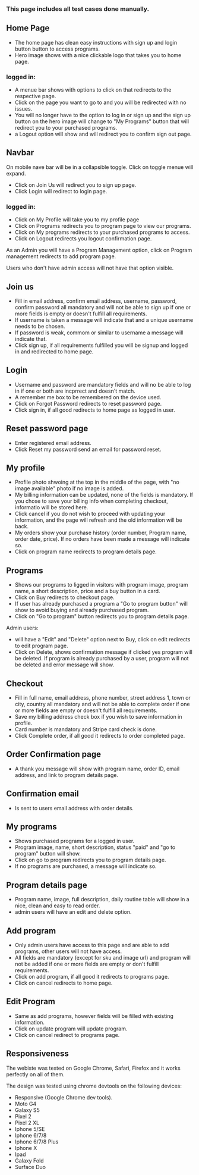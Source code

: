 ### This page includes all test cases done manually.


## Home Page

- The home page has clean easy instructions with sign up and login button button to access programs.
- Hero image shows with a nice clickable logo that takes you to home page.

### logged in:

- A menue bar shows with options to click on that redirects to the respective page. 
- Click on the page you want to go to and you will be redirected with no issues.
- You will no longer have to the option to log in or sign up and the sign up button on the hero image will change to "My Programs" button that will redirect you to your purchased programs.
- a Logout option will show and will redirect you to confirm sign out page.

## Navbar

On mobile nave bar will be in a collapsible toggle. Click on toggle menue will expand.

- Click on Join Us will redirect you to sign up page.
- Click Login will redirect to login page.

### logged in:

- Click on My Profile will take you to my profile page
- Click on Programs redirects you to program page to view our programs.
- Click on My programs redirects to your purchased programs to access.
- Click on Logout redirects you logout confirmation page.

As an Admin you will have a Program Management option, click on Program management redirects to add program page.

Users who don't have admin access will not have that option visible.

## Join us

- Fill in email address, confirm email address, username, password, confirm password all mandatory and will not be able to sign up if one or more fields is empty or doesn't fulfill all requirements.
- If username is taken a message will indicate that and a unique username needs to be chosen. 
- If password is weak, commom or similar to username a message will indicate that. 
- Click sign up, if all requirements fulfilled you will be signup and logged in and redirected to home page.

## Login

- Username and password are mandatory fields and will no be able to log in if one or both are incprrect and doesn't match. 
- A remember me box to be remembered on the device used.
- Click on Forgot Password redirects to reset password page.
- Click sign in, if all good redirects to home page as logged in user.

## Reset password page

- Enter registered email address.
- Click Reset my password send an email for password reset. 

## My profile

- Profile photo shwoing at the top in the middle of the page, with "no image available" photo if no image is added. 
- My billing information can be updated, none of the fields is mandatory. If you chose to save your billing info when completing checkout, informatio will be stored here.
- Click cancel if you do not wish to proceed with updating your information, and the page will refresh and the old information will be back. 
- My orders show your purchase history (order number, Program name, order date, price). If no orders have been made a message will indicate so.
- Click on program name redirects to program details page.

## Programs

- Shows our programs to ligged in visitors with program image, program name, a short description, price and a buy button in a card. 
- Click on Buy redirects to checkout page.
- If user has already purchased a program a "Go to program button" will show to avoid buying and already purchased program.
- Click on "Go to program" button redirects you to program details page.

Admin users:

- will have a "Edit" and "Delete" option next to Buy, click on edit redirects to edit program page. 
- Click on Delete, shows confirmation message if clicked yes program will be deleted. If program is already purchased by a user, program will not be deleted and error message will show.

## Checkout

- Fill in full name, email address, phone number, street address 1, town or city, country all mandatory and will not be able to complete order if one or more fields are empty or doesn't fulfill all requirements.
- Save my billing address check box if you wish to save information in profile. 
- Card number is mandatory and Stripe card check is done.
- Click Complete order, if all good it redirects to order completed page.

## Order Confirmation page

- A thank you message will show with program name, order ID, email address, and link to program details page.

## Confirmation email

- Is sent to users email address with order details.

## My programs

- Shows purchased programs for a logged in user.
- Program image, name, short description, status "paid" and "go to program" button will show. 
- Click on go to program redirects you to program details page.
- If no programs are purchased, a message will indicate so.

## Program details page

- Program name, image, full description, daily routine table will show in a nice, clean and easy to read order.
- admin users will have an edit and delete option. 

## Add program

- Only admin users have access to this page and are able to add programs, other users will not have access.
- All fields are mandatory (except for sku and image url) and program will not be added if one or more fields are empty or don't fulfill requirements.
- Click on add program, if all good it redirects to programs page. 
- Click on cancel redirects to home page.

## Edit Program

- Same as add programs, however fields will be filled with existing information. 
- Click on update program will update program.
- Click on cancel redirect to programs page. 

## Responsiveness

The webiste was tested on Google Chrome, Safari, Firefox and it works perfectly on all of them. 

The design was tested using chrome devtools on the following devices:

- Responsive (Google Chrome dev tools).
- Moto G4
- Galaxy S5
- Pixel 2
- Pixel 2 XL
- Iphone 5/SE
- Iphone 6/7/8
- Iphone 6/7/8 Plus
- Iphone X
- Ipad
- Galaxy Fold
- Surface Duo
